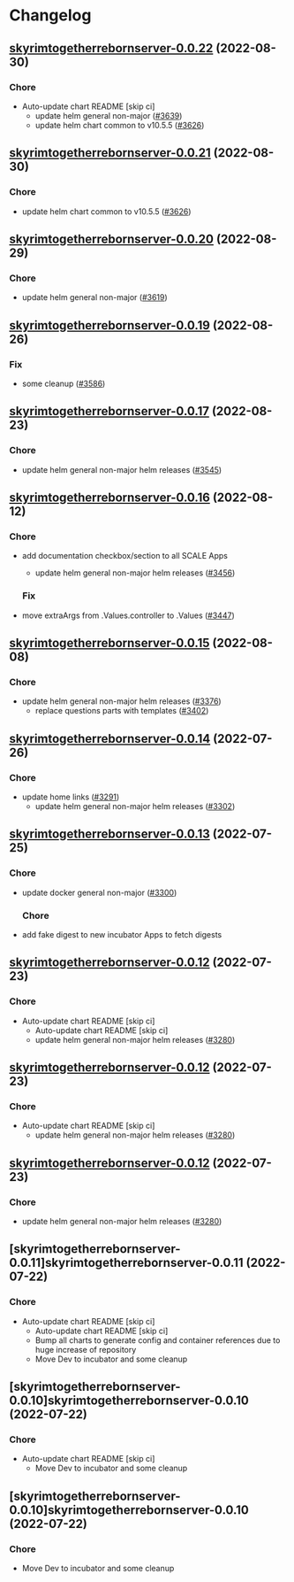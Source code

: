# Changelog



## [skyrimtogetherrebornserver-0.0.22](https://github.com/truecharts/charts/compare/skyrimtogetherrebornserver-0.0.20...skyrimtogetherrebornserver-0.0.22) (2022-08-30)

### Chore

- Auto-update chart README [skip ci]
  - update helm general non-major ([#3639](https://github.com/truecharts/charts/issues/3639))
  - update helm chart common to v10.5.5 ([#3626](https://github.com/truecharts/charts/issues/3626))




## [skyrimtogetherrebornserver-0.0.21](https://github.com/truecharts/charts/compare/skyrimtogetherrebornserver-0.0.20...skyrimtogetherrebornserver-0.0.21) (2022-08-30)

### Chore

- update helm chart common to v10.5.5 ([#3626](https://github.com/truecharts/charts/issues/3626))




## [skyrimtogetherrebornserver-0.0.20](https://github.com/truecharts/charts/compare/skyrimtogetherrebornserver-0.0.19...skyrimtogetherrebornserver-0.0.20) (2022-08-29)

### Chore

- update helm general non-major ([#3619](https://github.com/truecharts/charts/issues/3619))




## [skyrimtogetherrebornserver-0.0.19](https://github.com/truecharts/charts/compare/skyrimtogetherrebornserver-0.0.17...skyrimtogetherrebornserver-0.0.19) (2022-08-26)

### Fix

- some cleanup ([#3586](https://github.com/truecharts/charts/issues/3586))




## [skyrimtogetherrebornserver-0.0.17](https://github.com/truecharts/charts/compare/skyrimtogetherrebornserver-0.0.16...skyrimtogetherrebornserver-0.0.17) (2022-08-23)

### Chore

- update helm general non-major helm releases ([#3545](https://github.com/truecharts/charts/issues/3545))




## [skyrimtogetherrebornserver-0.0.16](https://github.com/truecharts/charts/compare/skyrimtogetherrebornserver-0.0.15...skyrimtogetherrebornserver-0.0.16) (2022-08-12)

### Chore

- add documentation checkbox/section to all SCALE Apps
  - update helm general non-major helm releases ([#3456](https://github.com/truecharts/charts/issues/3456))

  ### Fix

- move extraArgs from .Values.controller to .Values ([#3447](https://github.com/truecharts/charts/issues/3447))




## [skyrimtogetherrebornserver-0.0.15](https://github.com/truecharts/charts/compare/skyrimtogetherrebornserver-0.0.14...skyrimtogetherrebornserver-0.0.15) (2022-08-08)

### Chore

- update helm general non-major helm releases ([#3376](https://github.com/truecharts/charts/issues/3376))
  - replace questions parts with templates ([#3402](https://github.com/truecharts/charts/issues/3402))




## [skyrimtogetherrebornserver-0.0.14](https://github.com/truecharts/apps/compare/skyrimtogetherrebornserver-0.0.13...skyrimtogetherrebornserver-0.0.14) (2022-07-26)

### Chore

- update home links ([#3291](https://github.com/truecharts/apps/issues/3291))
  - update helm general non-major helm releases ([#3302](https://github.com/truecharts/apps/issues/3302))




## [skyrimtogetherrebornserver-0.0.13](https://github.com/truecharts/apps/compare/skyrimtogetherrebornserver-0.0.12...skyrimtogetherrebornserver-0.0.13) (2022-07-25)

### Chore

- update docker general non-major ([#3300](https://github.com/truecharts/apps/issues/3300))

  ### Chore

- add fake digest to new incubator Apps to fetch digests




## [skyrimtogetherrebornserver-0.0.12](https://github.com/truecharts/apps/compare/skyrimtogetherrebornserver-0.0.11...skyrimtogetherrebornserver-0.0.12) (2022-07-23)

### Chore

- Auto-update chart README [skip ci]
  - Auto-update chart README [skip ci]
  - update helm general non-major helm releases ([#3280](https://github.com/truecharts/apps/issues/3280))




## [skyrimtogetherrebornserver-0.0.12](https://github.com/truecharts/apps/compare/skyrimtogetherrebornserver-0.0.11...skyrimtogetherrebornserver-0.0.12) (2022-07-23)

### Chore

- Auto-update chart README [skip ci]
  - update helm general non-major helm releases ([#3280](https://github.com/truecharts/apps/issues/3280))




## [skyrimtogetherrebornserver-0.0.12](https://github.com/truecharts/apps/compare/skyrimtogetherrebornserver-0.0.11...skyrimtogetherrebornserver-0.0.12) (2022-07-23)

### Chore

- update helm general non-major helm releases ([#3280](https://github.com/truecharts/apps/issues/3280))




## [skyrimtogetherrebornserver-0.0.11]skyrimtogetherrebornserver-0.0.11 (2022-07-22)

### Chore

- Auto-update chart README [skip ci]
  - Auto-update chart README [skip ci]
  - Bump all charts to generate config and container references due to huge increase of repository
  - Move Dev to incubator and some cleanup




## [skyrimtogetherrebornserver-0.0.10]skyrimtogetherrebornserver-0.0.10 (2022-07-22)

### Chore

- Auto-update chart README [skip ci]
  - Move Dev to incubator and some cleanup




## [skyrimtogetherrebornserver-0.0.10]skyrimtogetherrebornserver-0.0.10 (2022-07-22)

### Chore

- Move Dev to incubator and some cleanup
